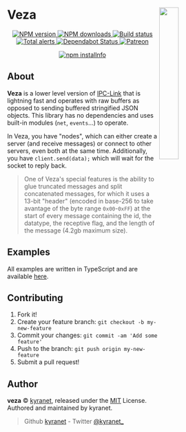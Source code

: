# Veza <img src="https://github.com/kyranet/veza/blob/master/static/logo.png?raw=true" align="right" width="30%">

<div align="center">
  <p>
    <a href="https://www.npmjs.com/package/veza">
		<img src="https://img.shields.io/npm/v/veza.svg?maxAge=3600" alt="NPM version" />
	</a>
    <a href="https://www.npmjs.com/package/veza">
		<img src="https://img.shields.io/npm/dt/veza.svg?maxAge=3600" alt="NPM downloads" />
	</a>
    <a href="https://dev.azure.com/kyranet/kyranet.public/_build/latest?definitionId=1&branchName=master">
		<img src="https://dev.azure.com/kyranet/kyranet.public/_apis/build/status/kyranet.veza?branchName=master" alt="Build status" />
	</a>
	<a href="https://lgtm.com/projects/g/kyranet/veza/alerts/">
		<img src="https://img.shields.io/lgtm/alerts/g/kyranet/veza.svg?logo=lgtm&logoWidth=18" alt="Total alerts">
	</a>
	<a href="https://dependabot.com">
		<img src="https://api.dependabot.com/badges/status?host=github&repo=kyranet/veza" alt="Dependabot Status">
	</a>
    <a href="https://www.patreon.com/kyranet">
		<img src="https://img.shields.io/badge/donate-patreon-F96854.svg" alt="Patreon" />
	</a>
  </p>
  <p>
    <a href="https://nodei.co/npm/veza/"><img src="https://nodei.co/npm/veza.png?downloads=true&stars=true" alt="npm installnfo" /></a>
  </p>
</div>

## About

**Veza** is a lower level version of [IPC-Link](https://github.com/kyranet/ipc-link)
that is lightning fast and operates with raw buffers as opposed to sending buffered
stringified JSON objects. This library has no dependencies and uses built-in modules
(`net`, `events`...) to operate.

In Veza, you have "nodes", which can either create a server (and receive messages)
or connect to other servers, even both at the same time. Additionally, you have
`client.send(data);` which will wait for the socket to reply back.

> One of Veza's special features is the ability to glue truncated messages and split
concatenated messages, for which it uses a 13-bit "header" (encoded in base-256 to
take avantage of the byte range `0x00`-`0xFF`) at the start of every message containing
the id, the datatype, the receptive flag, and the length of the message (4.2gb
maximum size).

## Examples

All examples are written in TypeScript and are available [here](https://github.com/kyranet/veza/tree/master/examples).

## Contributing

1. Fork it!
1. Create your feature branch: `git checkout -b my-new-feature`
1. Commit your changes: `git commit -am 'Add some feature'`
1. Push to the branch: `git push origin my-new-feature`
1. Submit a pull request!

## Author

**veza** © [kyranet](https://github.com/kyranet), released under the
[MIT](https://github.com/kyranet/veza/blob/master/LICENSE) License.
Authored and maintained by kyranet.

> Github [kyranet](https://github.com/kyranet) - Twitter [@kyranet_](https://twitter.com/kyranet_)
